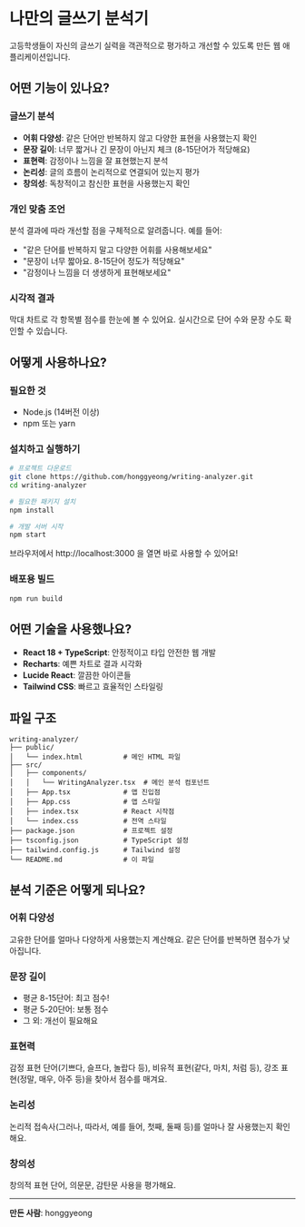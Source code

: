 # 나만의 글쓰기 분석기

고등학생들이 자신의 글쓰기 실력을 객관적으로 평가하고 개선할 수 있도록 만든 웹 애플리케이션입니다.

## 어떤 기능이 있나요?

### 글쓰기 분석
- **어휘 다양성**: 같은 단어만 반복하지 않고 다양한 표현을 사용했는지 확인
- **문장 길이**: 너무 짧거나 긴 문장이 아닌지 체크 (8-15단어가 적당해요)
- **표현력**: 감정이나 느낌을 잘 표현했는지 분석
- **논리성**: 글의 흐름이 논리적으로 연결되어 있는지 평가
- **창의성**: 독창적이고 참신한 표현을 사용했는지 확인

### 개인 맞춤 조언
분석 결과에 따라 개선할 점을 구체적으로 알려줍니다. 예를 들어:
- "같은 단어를 반복하지 말고 다양한 어휘를 사용해보세요"
- "문장이 너무 짧아요. 8-15단어 정도가 적당해요"
- "감정이나 느낌을 더 생생하게 표현해보세요"

### 시각적 결과
막대 차트로 각 항목별 점수를 한눈에 볼 수 있어요. 실시간으로 단어 수와 문장 수도 확인할 수 있습니다.

## 어떻게 사용하나요?

### 필요한 것
- Node.js (14버전 이상)
- npm 또는 yarn

### 설치하고 실행하기

```bash
# 프로젝트 다운로드
git clone https://github.com/honggyeong/writing-analyzer.git
cd writing-analyzer

# 필요한 패키지 설치
npm install

# 개발 서버 시작
npm start
```

브라우저에서 http://localhost:3000 을 열면 바로 사용할 수 있어요!

### 배포용 빌드
```bash
npm run build
```

## 어떤 기술을 사용했나요?

- **React 18 + TypeScript**: 안정적이고 타입 안전한 웹 개발
- **Recharts**: 예쁜 차트로 결과 시각화
- **Lucide React**: 깔끔한 아이콘들
- **Tailwind CSS**: 빠르고 효율적인 스타일링

## 파일 구조

```
writing-analyzer/
├── public/
│   └── index.html          # 메인 HTML 파일
├── src/
│   ├── components/
│   │   └── WritingAnalyzer.tsx  # 메인 분석 컴포넌트
│   ├── App.tsx             # 앱 진입점
│   ├── App.css             # 앱 스타일
│   ├── index.tsx           # React 시작점
│   └── index.css           # 전역 스타일
├── package.json            # 프로젝트 설정
├── tsconfig.json           # TypeScript 설정
├── tailwind.config.js      # Tailwind 설정
└── README.md               # 이 파일
```

## 분석 기준은 어떻게 되나요?

### 어휘 다양성
고유한 단어를 얼마나 다양하게 사용했는지 계산해요. 같은 단어를 반복하면 점수가 낮아집니다.

### 문장 길이
- 평균 8-15단어: 최고 점수!
- 평균 5-20단어: 보통 점수
- 그 외: 개선이 필요해요

### 표현력
감정 표현 단어(기쁘다, 슬프다, 놀랍다 등), 비유적 표현(같다, 마치, 처럼 등), 강조 표현(정말, 매우, 아주 등)을 찾아서 점수를 매겨요.

### 논리성
논리적 접속사(그러나, 따라서, 예를 들어, 첫째, 둘째 등)를 얼마나 잘 사용했는지 확인해요.

### 창의성
창의적 표현 단어, 의문문, 감탄문 사용을 평가해요.

---

**만든 사람**: honggyeong  
